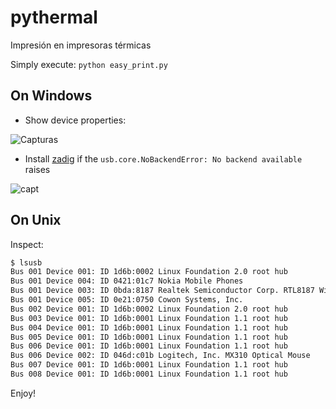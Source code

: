 # pythermal
Impresión en impresoras térmicas

Simply execute: `python easy_print.py`

## On Windows

- Show device properties:

![Capturas](https://user-images.githubusercontent.com/19941550/56249480-3321b800-60ac-11e9-99ae-bfe335e2ea16.PNG)

- Install [zadig](https://zadig.akeo.ie/) if the `usb.core.NoBackendError: No backend available` raises

![capt](https://user-images.githubusercontent.com/19941550/56249390-dd4d1000-60ab-11e9-9e26-63796df4ff30.PNG)

## On Unix
Inspect:

```bash
$ lsusb
Bus 001 Device 001: ID 1d6b:0002 Linux Foundation 2.0 root hub
Bus 001 Device 004: ID 0421:01c7 Nokia Mobile Phones
Bus 001 Device 003: ID 0bda:8187 Realtek Semiconductor Corp. RTL8187 Wireless Adapter
Bus 001 Device 005: ID 0e21:0750 Cowon Systems, Inc.
Bus 002 Device 001: ID 1d6b:0002 Linux Foundation 2.0 root hub
Bus 003 Device 001: ID 1d6b:0001 Linux Foundation 1.1 root hub
Bus 004 Device 001: ID 1d6b:0001 Linux Foundation 1.1 root hub
Bus 005 Device 001: ID 1d6b:0001 Linux Foundation 1.1 root hub
Bus 006 Device 001: ID 1d6b:0001 Linux Foundation 1.1 root hub
Bus 006 Device 002: ID 046d:c01b Logitech, Inc. MX310 Optical Mouse
Bus 007 Device 001: ID 1d6b:0001 Linux Foundation 1.1 root hub
Bus 008 Device 001: ID 1d6b:0001 Linux Foundation 1.1 root hub
```

Enjoy!
